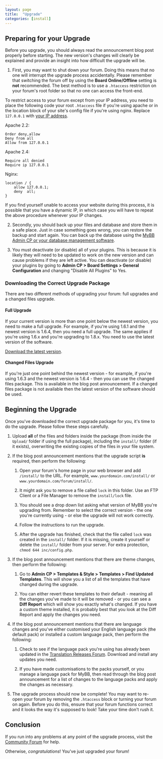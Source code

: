 ```yaml
---
layout: page
title:  "Upgrade"
categories: [install]
---
```


## Preparing for your Upgrade

Before you upgrade, you should always read the announcement blog post properly before starting. The new version's changes will clearly be explained and provide an insight into how difficult the upgrade will be.

1. First, you may want to shut down your forum. Doing this means that no one will interrupt the upgrade process accidentally. Please remember that switching the forum off by using the **Board Online/Offline** setting is **not** recommended. The best method is to use a `.htaccess` restriction on your forum's root folder so that no one can access the front-end. 

To restrict access to your forum except from your IP address, you need to place the following code your root `.htaccess` file if you're using apache or in the location block of your site's config file if you're using nginx. Replace `127.0.0.1` with [your IP address](https://icanhazip.com/).

Apache 2.2:

```
Order deny,allow
Deny from all
Allow from 127.0.0.1
```

Apache 2.4:

```
Require all denied
Require ip 127.0.0.1
```

Nginx:

```
location / {
    allow 127.0.0.1;
    deny  all;
}
```

If you find yourself unable to access your website during this process, it is possible that you have a dynamic IP, in which case you will have to repeat the above procedure whenever your IP changes.

2. Secondly, you should back up your files and database and store them in a safe place. Just in case something goes wrong, you can restore the backup and start again. You can back up the database using the [MyBB Admin CP or your database management software](/1.8/administration/backups).

3. You must deactivate (or disable) all of your plugins. This is because it is likely they will need to be updated to work on the new version and can cause problems if they are left active.  You can deactivate (or disable) your plugins by going to  **Admin CP > Board Settings > General Configuration** and changing "Disable All Plugins" to Yes.

### Downloading the Correct Upgrade Package

There are two different methods of upgrading your forum: full upgrades and a changed files upgrade.

#### Full Upgrade

If your current version is more than one point below the newest version, you need to make a full upgrade. For example, if you're using 1.6.1 and the newest version is 1.6.4, then you need a full upgrade. The same applies if you're using 1.6.x and you're upgrading to 1.8.x. You need to use the latest version of the software.

[Download the latest version](https://www.mybb.com/download/).

#### Changed Files Upgrade

If you're just one point behind the newest version - for example, if you're using 1.6.3 and the newest version is 1.6.4 - then you can use the changed files package. This is available in the blog post announcement. If a changed files package is not available then the latest version of the software should be used.

## Beginning the Upgrade

Once you've downloaded the correct upgrade package for you, it's time to do the upgrade. Please follow these steps carefully.

1. Upload **all** of the files and folders inside the package (from inside the `Upload/` folder if using the full package), including the `install/` folder (if it exists), overwriting the existing copies of the files in your file system.

2. If the blog post announcement mentions that the upgrade script **is** required, then perform the following:

	1. Open your forum's home page in your web browser and add `/install/` to the URL. For example, `www.yourdomain.com/install/` or `www.yourdomain.com/forum/install/`.

	2. It might ask you to remove a file called `lock` in this folder. Use an FTP Client or a File Manager to remove the `install/lock` file.

	3. You should see a drop down list asking what version of MyBB you're upgrading from. Remember to select the correct version - the one you're currently using - or else the upgrade will not work correctly.

	4. Follow the instructions to run the upgrade.

	5. After the upgrade has finished, check that the file called `lock` was created in the `install/` folder. If it is missing, create it yourself or delete the `install/` folder from your server. For extra protection, `chmod 644 inc/config.php`.

3. If the blog post announcement mentions that there are theme changes, then perform the following:

	1. Go to **Admin CP > Templates & Style > Templates > Find Updated Templates**. This will show you a list of all the templates that have changed during the upgrade.

	2. You can either revert these templates to their default - meaning all the changes you've made to it will be removed - or you can see a **Diff Report** which will show you exactly what's changed. If you have a custom theme installed, it is probably best that you look at the Diff Report and apply the changes you need.

4. If the blog post announcement mentions that there are language changes and you've either customised your English language pack (the default pack) or installed a custom language pack, then perform the following:

	1. Check to see if the language pack you're using has already been updated in the [Translation Releases Forum](http://community.mybb.com/forum-169.html). Download and install any updates you need.

	2. If you have made customisations to the packs yourself, or you manage a language pack for MyBB, then read through the blog post announcement for a list of changes to the language packs and apply the changes as necessary.

5. The upgrade process should now be complete! You may want to re-open your forum by removing the `.htaccess` block or turning your forum on again. Before you do this, ensure that your forum functions correct and it looks the way it's supposed to look! Take your time don't rush it.

## Conclusion

If you run into any problems at any point of the upgrade process, visit the [Community Forum](http://community.mybb.com/) for help.

Otherwise, *congratulations*! You've just upgraded your forum!
